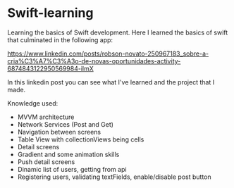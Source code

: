 # Swift-learning
Learning the basics of Swift development. Here I learned the basics of swift that culminated in the following app:

https://www.linkedin.com/posts/robson-novato-250967183_sobre-a-cria%C3%A7%C3%A3o-de-novas-oportunidades-activity-6874843122950569984-ilmX

In this linkedin post you can see what I've learned and the project that I made.

Knowledge used:
- MVVM architecture
- Network Services (Post and Get)
- Navigation between screens
- Table View with collectionViews being cells
- Detail screens
- Gradient and some animation skills
- Push detail screens
- Dinamic list of users, getting from api
- Registering users, validating textFields, enable/disable post button
